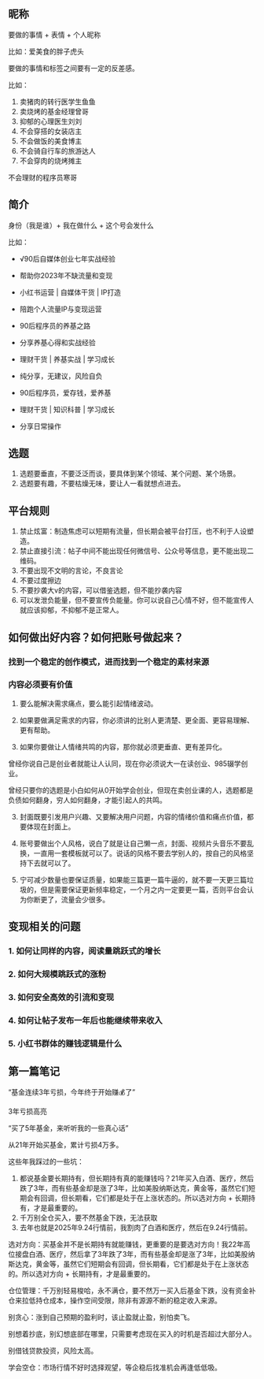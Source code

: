 ## 昵称
要做的事情 + 表情 + 个人昵称

比如：爱美食的胖子虎头

要做的事情和标签之间要有一定的反差感。

比如：
1. 卖猪肉的转行医学生鱼鱼
2. 卖烧烤的基金经理曾哥
3. 抑郁的心理医生刘刘
4. 不会穿搭的女装店主
5. 不会做饭的美食博主
6. 不会骑自行车的旅游达人
7. 不会穿肉的烧烤摊主

不会理财的程序员寒哥

## 简介

身份（我是谁）+ 我在做什么 + 这个号会发什么

比如：
- √90后自媒体创业七年实战经验
- 帮助你2023年不缺流量和变现
- 小红书运营 | 自媒体干货 | IP打造
- 陪跑个人流量IP与变现运营

- 90后程序员的养基之路
- 分享养基心得和实战经验
- 理财干货 | 养基实战 | 学习成长
- 纯分享，无建议，风险自负

- 90后程序员，爱存钱，爱养基
- 理财干货 | 知识科普 | 学习成长
- 分享日常操作

## 选题
1. 选题要垂直，不要泛泛而谈，要具体到某个领域、某个问题、某个场景。
2. 选题要有趣，不要枯燥无味，要让人一看就想点进去。

## 平台规则
1. 禁止炫富：制造焦虑可以短期有流量，但长期会被平台打压，也不利于人设塑造。
2. 禁止直接引流：帖子中间不能出现任何微信号、公众号等信息，更不能出现二维码。
3. 不要出现不文明的言论，不良言论
4. 不要过度擦边
5. 不要抄袭大v的内容，可以借鉴选题，但不能抄袭内容
6. 可以发泄负能量，但不要宣传负能量。你可以说自己心情不好，但不能宣传人就应该抑郁，不抑郁不是正常人。

## 如何做出好内容？如何把账号做起来？

### 找到一个稳定的创作模式，进而找到一个稳定的素材来源

### 内容必须要有价值
1. 要么能解决需求痛点，要么能引起情绪波动。 

2. 如果要做满足需求的内容，你必须讲的比别人更清楚、更全面、更容易理解、更有帮助。

3. 如果你要做让人情绪共鸣的内容，那你就必须更垂直、更有差异化。

曾经你说自己是创业者就能让人认同，现在你必须说大一在读创业、985辍学创业。

曾经只要你的选题是小白如何从0开始学会创业，但现在卖创业课的人，选题都是负债如何翻身，穷人如何翻身，才能引起人的共鸣。

3. 封面既要引发用户兴趣、又要解决用户问题，内容的情绪价值和痛点价值，都要体现在封面上。

4. 账号要做出个人风格，说白了就是让自己懒一点，封面、视频片头音乐不要乱换，一直用一套模板就可以了。说话的风格不要去学别人的，按自己的风格坚持下去就可以了。

5. 宁可减少数量也要保证质量，如果能三篇更一篇牛逼的，就不要一天更三篇垃圾的，但是需要保证更新频率稳定，一个月之内一定要更一篇，否则平台会认为你断更了，流量会少很多。

## 变现相关的问题
### 1. 如何让同样的内容，阅读量跳跃式的增长
### 2. 如何大规模跳跃式的涨粉
### 3. 如何安全高效的引流和变现
### 4. 如何让帖子发布一年后也能继续带来收入
### 5. 小红书群体的赚钱逻辑是什么

## 第一篇笔记

“基金连续3年亏损，今年终于开始赚💰了”

3年亏损高亮

“买了5年基金，来听听我的一些真心话”

从21年开始买基金，累计亏损4万多。

这些年我踩过的一些坑：
1. 都说基金要长期持有，但长期持有真的能赚钱吗？21年买入白酒、医疗，然后跌了3年，而有些基金却是涨了3年，比如美股纳斯达克，黄金等，虽然它们短期会有回调，但长期看，它们都是处于在上涨状态的。所以选对方向 + 长期持有，才是最重要的。
2. 千万别全仓买入，要不然基金下跌，无法获取
3. 去年也就是2025年9.24行情前，我割肉了白酒和医疗，然后在9.24行情前。


选对方向：买基金并不是长期持有就能赚钱，更重要的是要选对方向！我22年高位接盘白酒、医疗，然后拿了3年跌了3年，而有些基金却是涨了3年，比如美股纳斯达克，黄金等，虽然它们短期会有回调，但长期看，它们都是处于在上涨状态的。所以选对方向 + 长期持有，才是最重要的。

仓位管理：千万别轻易梭哈，永不满仓，要不然万一买入后基金下跌，没有资金补仓来拉低持仓成本，操作空间受限，除非有源源不断的稳定收入来源。

别贪心：涨到自己预期的盈利时，该止盈就止盈，别怕卖飞。

别想着抄底，别幻想底部在哪里，只需要考虑现在买入的时机是否超过大部分人。

别借钱贷款投资，风险太高。

学会空仓：市场行情不好时选择观望，等企稳后找准机会再逢低低吸。


